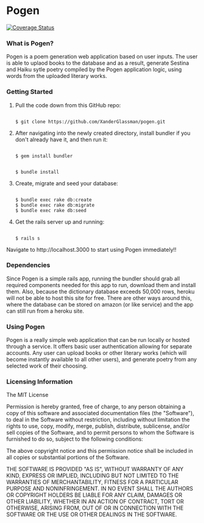 Pogen
=====
[![Coverage Status](https://coveralls.io/repos/XanderGlassman/pogen/badge.png)](https://coveralls.io/r/XanderGlassman/pogen)
### What is Pogen?

Pogen is a poem generation web application based on user inputs. The user is able to uplaod books to the database and as a result, generate Sestina and Haiku sytle poetry compiled by the Pogen application logic, using words from the uploaded literary works. 

### Getting Started
<ol>
<li>Pull the code down from this GitHub repo:</li>
<pre><code>
$ git clone https://github.com/XanderGlassman/pogen.git
</code></pre>
<li>After navigating into the newly created directory, install bundler if you don't already have it, and then run it:</li>
<pre><code>
$ gem install bundler
</code></pre>
<pre><code>
$ bundle install
</code></pre>
<li>Create, migrate and seed your database:</li>
<pre><code>
$ bundle exec rake db:create
$ bundle exec rake db:migrate
$ bundle exec rake db:seed
</code></pre>
<li>Get the rails server up and running:</li>
<pre><code>
$ rails s
</code></pre>
</ol>
Navigate to http://localhost.3000 to start using Pogen immediately!!

### Dependencies

Since Pogen is a simple rails app, running the bundler should grab all required components needed for this app to run, download them and install them. Also, because the dictionary database exceeds 50,000 rows, heroku will not be able to host this site for free. There are other ways around this, where the database can be stored on amazon (or like service) and the app can still run from a heroku site. 

### Using Pogen

Pogen is a really simple web application that can be run locally or hosted through a service. It offers basic user authentication allowing for separate accounts. Any user can upload books or other literary works (which will become instantly available to all other users), and generate poetry from any selected work of their choosing. 

### Licensing Information

The MIT License

Permission is hereby granted, free of charge, to any person obtaining a copy
of this software and associated documentation files (the "Software"), to deal
in the Software without restriction, including without limitation the rights
to use, copy, modify, merge, publish, distribute, sublicense, and/or sell
copies of the Software, and to permit persons to whom the Software is
furnished to do so, subject to the following conditions:

The above copyright notice and this permission notice shall be included in
all copies or substantial portions of the Software.

THE SOFTWARE IS PROVIDED "AS IS", WITHOUT WARRANTY OF ANY KIND, EXPRESS OR
IMPLIED, INCLUDING BUT NOT LIMITED TO THE WARRANTIES OF MERCHANTABILITY,
FITNESS FOR A PARTICULAR PURPOSE AND NONINFRINGEMENT. IN NO EVENT SHALL THE
AUTHORS OR COPYRIGHT HOLDERS BE LIABLE FOR ANY CLAIM, DAMAGES OR OTHER
LIABILITY, WHETHER IN AN ACTION OF CONTRACT, TORT OR OTHERWISE, ARISING FROM,
OUT OF OR IN CONNECTION WITH THE SOFTWARE OR THE USE OR OTHER DEALINGS IN
THE SOFTWARE.
